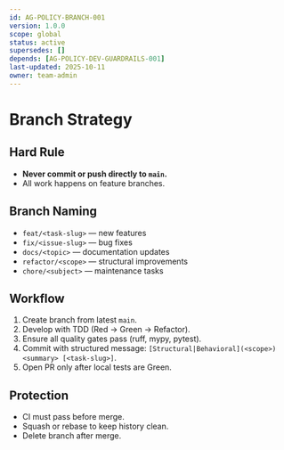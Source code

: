 ```yaml
---
id: AG-POLICY-BRANCH-001
version: 1.0.0
scope: global
status: active
supersedes: []
depends: [AG-POLICY-DEV-GUARDRAILS-001]
last-updated: 2025-10-11
owner: team-admin
---
```

# Branch Strategy

## Hard Rule
- **Never commit or push directly to `main`.**
- All work happens on feature branches.

## Branch Naming
- `feat/<task-slug>` — new features
- `fix/<issue-slug>` — bug fixes
- `docs/<topic>` — documentation updates
- `refactor/<scope>` — structural improvements
- `chore/<subject>` — maintenance tasks

## Workflow
1. Create branch from latest `main`.
2. Develop with TDD (Red → Green → Refactor).
3. Ensure all quality gates pass (ruff, mypy, pytest).
4. Commit with structured message: `[Structural|Behavioral](<scope>) <summary> [<task-slug>]`.
5. Open PR only after local tests are Green.

## Protection
- CI must pass before merge.
- Squash or rebase to keep history clean.
- Delete branch after merge.
